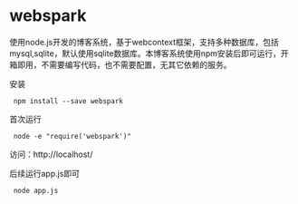 # webspark
使用node.js开发的博客系统，基于webcontext框架，支持多种数据库，包括mysql,sqlite，默认使用sqlite数据库。本博客系统使用npm安装后即可运行，开箱即用，不需要编写代码，也不需要配置，无其它依赖的服务。

安装
```
 npm install --save webspark
```

首次运行

 ```
  node -e "require('webspark')"
 ```

访问：http://localhost/



后续运行app.js即可
 ```
  node app.js
 ```
